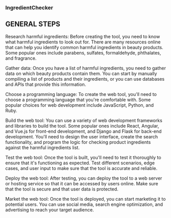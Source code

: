 ### IngredientChecker

## GENERAL STEPS
Research harmful ingredients: Before creating the tool, you need to know what harmful ingredients to look out for. There are many resources online that can help you identify common harmful ingredients in beauty products. Some popular ones include parabens, sulfates, formaldehyde, phthalates, and fragrance.

Gather data: Once you have a list of harmful ingredients, you need to gather data on which beauty products contain them. You can start by manually compiling a list of products and their ingredients, or you can use databases and APIs that provide this information.

Choose a programming language: To create the web tool, you'll need to choose a programming language that you're comfortable with. Some popular choices for web development include JavaScript, Python, and Ruby.

Build the web tool: You can use a variety of web development frameworks and libraries to build the tool. Some popular ones include React, Angular, and Vue.js for front-end development, and Django and Flask for back-end development. You'll need to design the user interface, create the search functionality, and program the logic for checking product ingredients against the harmful ingredients list.

Test the web tool: Once the tool is built, you'll need to test it thoroughly to ensure that it's functioning as expected. Test different scenarios, edge cases, and user input to make sure that the tool is accurate and reliable.

Deploy the web tool: After testing, you can deploy the tool to a web server or hosting service so that it can be accessed by users online. Make sure that the tool is secure and that user data is protected.

Market the web tool: Once the tool is deployed, you can start marketing it to potential users. You can use social media, search engine optimization, and advertising to reach your target audience.
